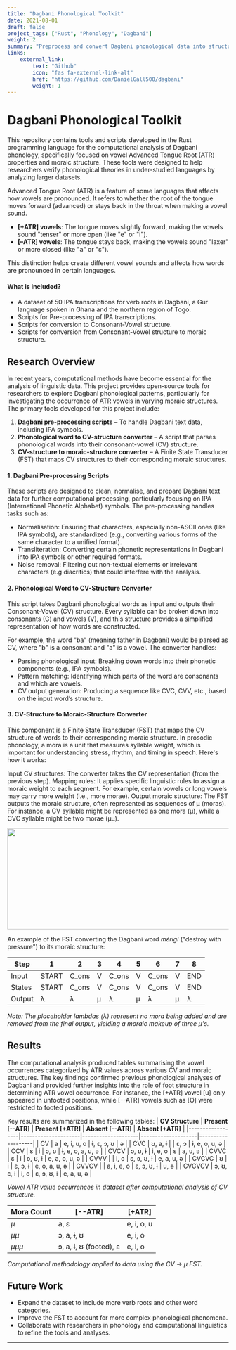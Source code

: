 ```yaml
---
title: "Dagbani Phonological Toolkit"
date: 2021-08-01
draft: false
project_tags: ["Rust", "Phonology", "Dagbani"]
weight: 2
summary: "Preprocess and convert Dagbani phonological data into structured representations like consonant-vowel and moraic structures."
links:
    external_link:
        text: "Github"
        icon: "fas fa-external-link-alt"
        href: "https://github.com/DanielGall500/dagbani"
        weight: 1
---
```

# Dagbani Phonological Toolkit
This repository contains tools and scripts developed in the Rust programming language for the computational analysis of Dagbani phonology, specifically focused on vowel Advanced Tongue Root (ATR) properties and moraic structure. These tools were designed to help researchers verify phonological theories in under-studied languages by analyzing larger datasets.

Advanced Tongue Root (ATR) is a feature of some languages that affects how vowels are pronounced. It refers to whether the root of the tongue moves forward (advanced) or stays back in the throat when making a vowel sound. 
- **[+ATR] vowels**: The tongue moves slightly forward, making the vowels sound "tenser" or more open (like "e" or "i").
- **[–ATR] vowels**: The tongue stays back, making the vowels sound "laxer" or more closed (like "a" or "ɛ").

This distinction helps create different vowel sounds and affects how words are pronounced in certain languages.

#### What is included?
* A dataset of 50 IPA transcriptions for verb roots in Dagbani, a Gur language spoken in Ghana and the northern region of Togo.
* Scripts for Pre-processing of IPA transcriptions.
* Scripts for conversion to Consonant-Vowel structure.
* Scripts for conversion from Consonant-Vowel structure to moraic structure.

## Research Overview

In recent years, computational methods have become essential for the analysis of linguistic data. This project provides open-source tools for researchers to explore Dagbani phonological patterns, particularly for investigating the occurrence of ATR vowels in varying moraic structures. The primary tools developed for this project include:

1. **Dagbani pre-processing scripts** – To handle Dagbani text data, including IPA symbols.
2. **Phonological word to CV-structure converter** – A script that parses phonological words into their consonant-vowel (CV) structure.
3. **CV-structure to moraic-structure converter** – A Finite State Transducer (FST) that maps CV structures to their corresponding moraic structures.

#### 1. Dagbani Pre-processing Scripts
These scripts are designed to clean, normalise, and prepare Dagbani text data for further computational processing, particularly focusing on IPA (International Phonetic Alphabet) symbols. The pre-processing handles tasks such as:
* Normalisation: Ensuring that characters, especially non-ASCII ones (like IPA symbols), are standardized (e.g., converting various forms of the same character to a unified format).
* Transliteration: Converting certain phonetic representations in Dagbani into IPA symbols or other required formats.
* Noise removal: Filtering out non-textual elements or irrelevant characters (e.g diacritics) that could interfere with the analysis.

#### 2. Phonological Word to CV-Structure Converter
This script takes Dagbani phonological words as input and outputs their Consonant-Vowel (CV) structure. Every syllable can be broken down into consonants (C) and vowels (V), and this structure provides a simplified representation of how words are constructed.

For example, the word "ba" (meaning father in Dagbani) would be parsed as CV, where "b" is a consonant and "a" is a vowel. The converter handles:
* Parsing phonological input: Breaking down words into their phonetic components (e.g., IPA symbols).
* Pattern matching: Identifying which parts of the word are consonants and which are vowels.
* CV output generation: Producing a sequence like CVC, CVV, etc., based on the input word’s structure.

#### 3. CV-Structure to Moraic-Structure Converter
This component is a Finite State Transducer (FST) that maps the CV structure of words to their corresponding moraic structure. In prosodic phonology, a mora is a unit that measures syllable weight, which is important for understanding stress, rhythm, and timing in speech. Here's how it works:

Input CV structures: The converter takes the CV representation (from the previous step).
Mapping rules: It applies specific linguistic rules to assign a moraic weight to each segment. For example, certain vowels or long vowels may carry more weight (i.e., more morae).
Output moraic structure: The FST outputs the moraic structure, often represented as sequences of μ (moras). For instance, a CV syllable might be represented as one mora (μ), while a CVC syllable might be two morae (μμ).

<img src="DagbaniFST.png" width="780" height="230" />

An example of the FST converting the Dagbani word *mɛ́rígí* ("destroy with pressure") to its moraic structure:

| Step  | 1  | 2    | 3   | 4    | 5   | 6    | 7   | 8   |
|-------|----|------|-----|------|-----|------|-----|-----|
| Input | START  | C\_ons | V | C\_ons | V | C\_ons | V | END |
| States | START | C\_ons | V | C\_ons | V | C\_ons | V | END |
| Output | λ | λ | μ | λ | μ | λ | μ | λ |

*Note: The placeholder lambdas (λ) represent no mora being added and are removed from the final output, yielding a moraic makeup of three μ's.*

## Results

The computational analysis produced tables summarising the vowel occurrences categorized by ATR values across various CV and moraic structures. The key findings confirmed previous phonological analyses of Dagbani and provided further insights into the role of foot structure in determining ATR vowel occurrence. For instance, the [+ATR] vowel [u] only appeared in unfooted positions, while [--ATR] vowels such as [Ʊ] were restricted to footed positions.

Key results are summarized in the following tables:
| **CV Structure** | **Present [--ATR]** | **Present [+ATR]** | **Absent [--ATR]** | **Absent [+ATR]** |
|------------------|---------------------|--------------------|--------------------|-------------------|
| CV               | a                   | e, i, u, o          | ɨ, ɛ, ɔ, ʊ         | ə                 |
| CVC              | ʊ, a, ɨ             |                    | ɛ, ɔ               | ɨ, e, o, u, ə      |
| CCV              | ɛ                   | i                  | ɔ, ʊ               | ɨ, e, o, a, u, ə   |
| CVCV             | ɔ, ʊ, ɨ             | i, e, o            | ɛ                  | a, u, ə           |
| CVVC             | ɛ                   | i                  | ɔ, ʊ, ɨ            | e, a, o, u, ə      |
| CVVV             |                     | i, o               | ɛ, ɔ, ʊ, ɨ         | e, a, u, ə         |
| CVCVC            | ʊ                   | i                  | ɛ, ɔ, ɨ            | e, o, a, u, ə      |
| CVVCV            |                     | a, i, e, o         | ɛ, ɔ, ʊ, ɨ         | u, ə              |
| CVCVCV           | ɔ, ʊ, ɛ, ɨ          | i, o               | ɛ, ɔ, ʊ, ɨ         | e, a, u, ə         |

*Vowel ATR value occurrences in dataset after computational analysis of CV structure.*

| **Mora Count**   | **[--ATR]**                       | **[+ATR]**          |
|------------------|-----------------------------------|---------------------|
| $\mu$            | a, ɛ                              | e, i, o, u          |
| $\mu\mu$         | ɔ, a, ɨ, ʊ                        | e, i, o             |
| $\mu\mu\mu$      | ɔ, a, ɨ, ʊ (footed), ɛ            | e, i, o             |

*Computational methodology applied to data using the CV → μ FST.*


## Future Work
- Expand the dataset to include more verb roots and other word categories.
- Improve the FST to account for more complex phonological phenomena.
- Collaborate with researchers in phonology and computational linguistics to refine the tools and analyses.
---